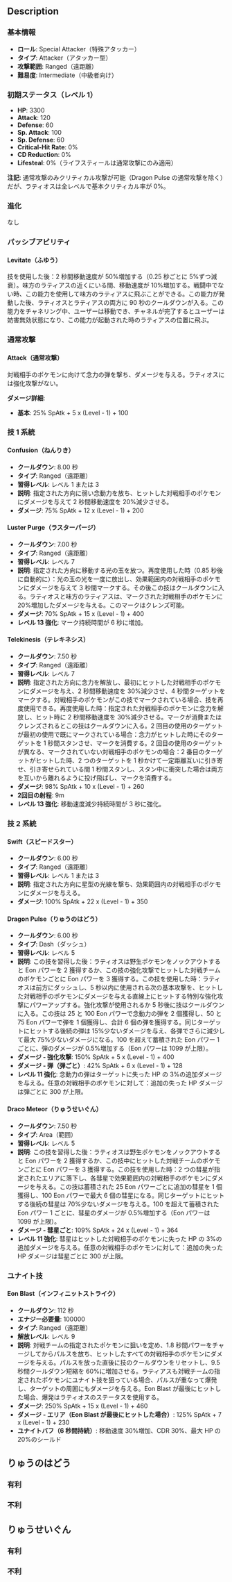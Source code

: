 ## Description

### 基本情報

- **ロール**: Special Attacker（特殊アタッカー）
- **タイプ**: Attacker（アタッカー型）
- **攻撃範囲**: Ranged（遠距離）
- **難易度**: Intermediate（中級者向け）

### 初期ステータス（レベル 1）

- **HP**: 3300
- **Attack**: 120
- **Defense**: 60
- **Sp. Attack**: 100
- **Sp. Defense**: 60
- **Critical-Hit Rate**: 0%
- **CD Reduction**: 0%
- **Lifesteal**: 0%（ライフスティールは通常攻撃にのみ適用）

**注記**: 通常攻撃のみクリティカル攻撃が可能（Dragon Pulse の通常攻撃を除く）だが、ラティオスは全レベルで基本クリティカル率が 0%。

### 進化

なし

### パッシブアビリティ

#### Levitate（ふゆう）

技を使用した後：2 秒間移動速度が 50%増加する（0.25 秒ごとに 5%ずつ減衰）。味方のラティアスの近くにいる間、移動速度が 10%増加する。戦闘中でない時、この能力を使用して味方のラティアスに飛ぶことができる。この能力が発動した後、ラティオスとラティアスの両方に 90 秒のクールダウンが入る。この能力をチャネリング中、ユーザーは移動でき、チャネルが完了するとユーザーは妨害無効状態になり、この能力が起動された時のラティアスの位置に飛ぶ。

### 通常攻撃

#### Attack（通常攻撃）

対戦相手のポケモンに向けて念力の弾を撃ち、ダメージを与える。ラティオスには強化攻撃がない。

**ダメージ詳細**:

- **基本**: 25% SpAtk + 5 x (Level - 1) + 100

### 技 1 系統

#### Confusion（ねんりき）

- **クールダウン**: 8.00 秒
- **タイプ**: Ranged（遠距離）
- **習得レベル**: レベル 1 または 3
- **説明**: 指定された方向に弱い念動力を放ち、ヒットした対戦相手のポケモンにダメージを与えて 2 秒間移動速度を 20%減少させる。
- **ダメージ**: 75% SpAtk + 12 x (Level - 1) + 200

#### Luster Purge（ラスターパージ）

- **クールダウン**: 7.00 秒
- **タイプ**: Ranged（遠距離）
- **習得レベル**: レベル 7
- **説明**: 指定された方向に移動する光の玉を放つ。再度使用した時（0.85 秒後に自動的に）：光の玉の光を一度に放出し、効果範囲内の対戦相手のポケモンにダメージを与えて 3 秒間マークする。その後この技はクールダウンに入る。ラティオスと味方のラティアスは、マークされた対戦相手のポケモンに 20%増加したダメージを与える。このマークはクレンズ可能。
- **ダメージ**: 70% SpAtk + 15 x (Level - 1) + 400
- **レベル 13 強化**: マーク持続時間が 6 秒に増加。

#### Telekinesis（テレキネシス）

- **クールダウン**: 7.50 秒
- **タイプ**: Ranged（遠距離）
- **習得レベル**: レベル 7
- **説明**: 指定された方向に念力を解放し、最初にヒットした対戦相手のポケモンにダメージを与え、2 秒間移動速度を 30%減少させ、4 秒間ターゲットをマークする。対戦相手のポケモンがこの技でマークされている場合、技を再度使用できる。再度使用した時：指定された対戦相手のポケモンに念力を解放し、ヒット時に 2 秒間移動速度を 30%減少させる。マークが消費またはクレンズされるとこの技はクールダウンに入る。2 回目の使用のターゲットが最初の使用で既にマークされている場合：念力がヒットした時にそのターゲットを 1 秒間スタンさせ、マークを消費する。2 回目の使用のターゲットが異なる、マークされていない対戦相手のポケモンの場合：2 番目のターゲットがヒットした時、2 つのターゲットを 1 秒かけて一定距離互いに引き寄せ、引き寄せられている間 1 秒間スタンし、スタン中に衝突した場合は両方を互いから離れるように投げ飛ばし、マークを消費する。
- **ダメージ**: 98% SpAtk + 10 x (Level - 1) + 260
- **2回目の射程**: 9m
- **レベル 13 強化**: 移動速度減少持続時間が 3 秒に強化。

### 技 2 系統

#### Swift（スピードスター）

- **クールダウン**: 6.00 秒
- **タイプ**: Ranged（遠距離）
- **習得レベル**: レベル 1 または 3
- **説明**: 指定された方向に星型の光線を撃ち、効果範囲内の対戦相手のポケモンにダメージを与える。
- **ダメージ**: 100% SpAtk + 22 x (Level - 1) + 350

#### Dragon Pulse（りゅうのはどう）

- **クールダウン**: 6.00 秒
- **タイプ**: Dash（ダッシュ）
- **習得レベル**: レベル 5
- **説明**: この技を習得した後：ラティオスは野生ポケモンをノックアウトすると Eon パワーを 2 獲得するか、この技の強化攻撃でヒットした対戦チームのポケモンごとに Eon パワーを 3 獲得する。この技を使用した時：ラティオスは前方にダッシュし、5 秒以内に使用される次の基本攻撃を、ヒットした対戦相手のポケモンにダメージを与える直線上にヒットする特別な強化攻撃にパワーアップする。強化攻撃が使用されるか 5 秒後に技はクールダウンに入る。この技は 25 と 100 Eon パワーで念動力の弾を 2 個獲得し、50 と 75 Eon パワーで弾を 1 個獲得し、合計 6 個の弾を獲得する。同じターゲットにヒットする後続の弾は 15%少ないダメージを与え、各弾でさらに減少して最大 75%少ないダメージになる。100 を超えて蓄積された Eon パワー 1 ごとに、弾のダメージが 0.5%増加する（Eon パワーは 1099 が上限）。
- **ダメージ - 強化攻撃**: 150% SpAtk + 5 x (Level - 1) + 400
- **ダメージ - 弾（弾ごと）**: 42% SpAtk + 6 x (Level - 1) + 128
- **レベル 11 強化**: 念動力の弾はターゲットに失った HP の 3%の追加ダメージを与える。任意の対戦相手のポケモンに対して：追加の失った HP ダメージは弾ごとに 300 が上限。

#### Draco Meteor（りゅうせいぐん）

- **クールダウン**: 7.50 秒
- **タイプ**: Area（範囲）
- **習得レベル**: レベル 5
- **説明**: この技を習得した後：ラティオスは野生ポケモンをノックアウトすると Eon パワーを 2 獲得するか、この技中にヒットした対戦チームのポケモンごとに Eon パワーを 3 獲得する。この技を使用した時：2 つの彗星が指定されたエリアに落下し、各彗星で効果範囲内の対戦相手のポケモンにダメージを与える。この技は蓄積された 25 Eon パワーごとに追加の彗星を 1 個獲得し、100 Eon パワーで最大 6 個の彗星になる。同じターゲットにヒットする後続の彗星は 70%少ないダメージを与える。100 を超えて蓄積された Eon パワー 1 ごとに、彗星のダメージが 0.5%増加する（Eon パワーは 1099 が上限）。
- **ダメージ - 彗星ごと**: 109% SpAtk + 24 x (Level - 1) + 364
- **レベル 11 強化**: 彗星はヒットした対戦相手のポケモンに失った HP の 3%の追加ダメージを与える。任意の対戦相手のポケモンに対して：追加の失った HP ダメージは彗星ごとに 300 が上限。

### ユナイト技

#### Eon Blast（インフィニットストライク）

- **クールダウン**: 112 秒
- **エナジー必要量**: 100000
- **タイプ**: Ranged（遠距離）
- **解放レベル**: レベル 9
- **説明**: 対戦チームの指定されたポケモンに狙いを定め、1.8 秒間パワーをチャージしてからパルスを放ち、ヒットしたすべての対戦相手のポケモンにダメージを与える。パルスを放った直後に技のクールダウンをリセットし、9.5 秒間クールダウン短縮を 60%に増加させる。ラティアスも対戦チームの指定されたポケモンにユナイト技を狙っている場合、パルスが重なって爆発し、ターゲットの周囲にもダメージを与える。Eon Blast が最後にヒットした場合、爆発はラティオスのステータスを使用する。
- **ダメージ**: 250% SpAtk + 15 x (Level - 1) + 460
- **ダメージ - エリア（Eon Blast が最後にヒットした場合）**: 125% SpAtk + 7 x (Level - 1) + 230
- **ユナイトバフ（6 秒間持続）**: 移動速度 30%増加、CDR 30%、最大 HP の 20%のシールド

## りゅうのはどう

### 有利

### 不利

## りゅうせいぐん

### 有利

### 不利

